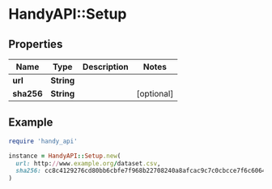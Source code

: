 # HandyAPI::Setup

## Properties

| Name | Type | Description | Notes |
| ---- | ---- | ----------- | ----- |
| **url** | **String** |  |  |
| **sha256** | **String** |  | [optional] |

## Example

```ruby
require 'handy_api'

instance = HandyAPI::Setup.new(
  url: http://www.example.org/dataset.csv,
  sha256: cc8c4129276cd80bb6cbfe7f968b22708240a8afcac9c7c0cbcce7f6c6064927
)
```

